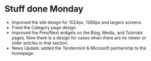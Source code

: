 # Stuff done Monday
* Improved the site design for 1024px, 1280px and largers screens.
* Fixed the Category page design.
* Improved the Prev/Next widgets on the Blog, Media, and Tutorials pages. Now there is a design for cases when there are no newer or older articles in that section.
* News Update: added the Tendermint & Microsoft partnership to the homepage.
